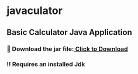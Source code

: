 # javaculator
## Basic Calculator Java Application
### 📀 Download the jar file:<a href="CalculatorApp/CalculatorApp.jar" download> Click to Download</a>
###  ‼️ Requires an installed Jdk






